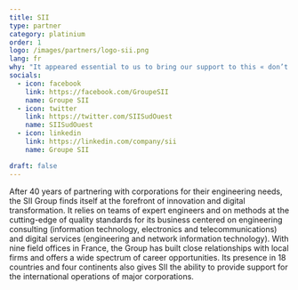```yaml
---
title: SII
type: partner
category: platinium
order: 1
logo: /images/partners/logo-sii.png
lang: fr
why: "It appeared essential to us to bring our support to this « don’t miss » event. We are quite pleased and proud to be able to play a concrete part in its success.  "
socials:
  - icon: facebook
    link: https://facebook.com/GroupeSII
    name: Groupe SII
  - icon: twitter
    link: https://twitter.com/SIISudOuest
    name: SIISudOuest
  - icon: linkedin
    link: https://linkedin.com/company/sii
    name: Groupe SII

draft: false
---
```

After 40 years of partnering with corporations for their engineering needs, the SII Group finds itself at the forefront of innovation and digital transformation. It relies on teams of expert engineers and on methods at the cutting-edge of quality standards for its business centered on engineering consulting (information technology, electronics and telecommunications) and digital services (engineering and network information technology).
With nine field offices in France, the Group has built close relationships with local firms and offers a wide spectrum of career opportunities. Its presence in 18 countries and four continents also gives SII the ability to provide support for the international operations of major corporations.

